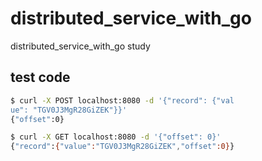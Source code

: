 # distributed_service_with_go
distributed_service_with_go study


## test code
```bash
$ curl -X POST localhost:8080 -d '{"record": {"val
ue": "TGV0J3MgR28GiZEK"}}'
{"offset":0}

$ curl -X GET localhost:8080 -d '{"offset": 0}'
{"record":{"value":"TGV0J3MgR28GiZEK","offset":0}}
```